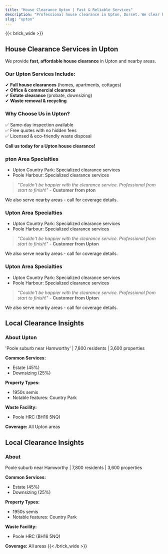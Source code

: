 ```yaml
---
title: "House Clearance Upton | Fast & Reliable Services"
description: "Professional house clearance in Upton, Dorset. We clear homes near Upton Country Park. Free quotes & same-day inspection."
slug: "upton"
---
```


{{< brick_wide >}}   
## **House Clearance Services in Upton**

We provide **fast, affordable house clearance** in Upton and nearby areas.

### **Our Upton Services Include:**
✔ **Full house clearances** (homes, apartments, cottages)  
✔ **Office & commercial clearance**  
✔ **Estate clearance** (probate, downsizing)  
✔ **Waste removal & recycling**  

### **Why Choose Us in Upton?**
✅ Same-day inspection available  
✅ Free quotes with no hidden fees  
✅ Licensed & eco-friendly waste disposal  

**Call us today for a Upton house clearance!**  


### pton Area Specialties
- Upton Country Park: Specialized clearance services
-  Poole Harbour: Specialized clearance services

> *"Couldn't be happier with the clearance service. Professional from start to finish!"* - **Customer from pton**

We also serve nearby areas - call for coverage details.

### Upton Area Specialties
- Upton Country Park: Specialized clearance services
- Poole Harbour: Specialized clearance services

> *"Couldn't be happier with the clearance service. Professional from start to finish!"* - **Customer from Upton**

We also serve nearby areas - call for coverage details.

### Upton Area Specialties
- Upton Country Park: Specialized clearance services
- Poole Harbour: Specialized clearance services

> *"Couldn't be happier with the clearance service. Professional from start to finish!"* - **Customer from Upton**

We also serve nearby areas - call for coverage details.

## Local Clearance Insights
### About Upton
'Poole suburb near Hamworthy' | 7,800 residents | 3,600 properties

**Common Services:**
- Estate (45%)
- Downsizing (25%)

**Property Types:**
- 1950s semis
- Notable features: Country Park

**Waste Facility:**
- Poole HRC (BH16 5NQ)

**Coverage:** All Upton areas

## Local Clearance Insights
### About 
Poole suburb near Hamworthy | 7,800 residents | 3,600 properties

**Common Services:**
- Estate (45%)
- Downsizing (25%)

**Property Types:**
- 1950s semis
- Notable features: Country Park

**Waste Facility:**
- Poole HRC (BH16 5NQ)

**Coverage:** All  areas
{{< /brick_wide >}}
